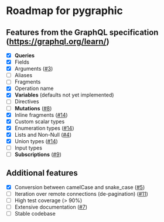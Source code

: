 # Roadmap for pygraphic

## Features from the GraphQL specification (https://graphql.org/learn/)

- [x] **Queries**
- [x] Fields
- [x] Arguments ([#3])
- [ ] Aliases
- [ ] Fragments
- [x] Operation name
- [x] **Variables** (defaults not yet implemented)
- [ ] Directives
- [ ] **Mutations** ([#8])
- [x] Inline fragments ([#14])
- [x] Custom scalar types
- [x] Enumeration types ([#14])
- [x] Lists and Non-Null ([#4])
- [x] Union types ([#14])
- [ ] Input types
- [ ] **Subscriptions** ([#9])

## Additional features

- [x] Conversion between camelCase and snake_case ([#5])
- [ ] Iteration over remote connections (de-pagination) ([#11])
- [ ] High test coverage (> 90%)
- [ ] Extensive documentation ([#7])
- [ ] Stable codebase

[#3]: https://github.com/lonelyteapot/pygraphic/issues/3
[#4]: https://github.com/lonelyteapot/pygraphic/issues/4
[#5]: https://github.com/lonelyteapot/pygraphic/issues/5
[#7]: https://github.com/lonelyteapot/pygraphic/issues/7
[#8]: https://github.com/lonelyteapot/pygraphic/issues/8
[#9]: https://github.com/lonelyteapot/pygraphic/issues/9
[#11]: https://github.com/lonelyteapot/pygraphic/issues/11
[#14]: https://github.com/lonelyteapot/pygraphic/issues/14
